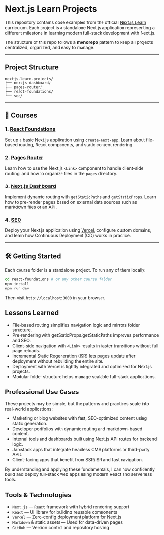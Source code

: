 # Next.js Learn Projects

This repository contains code examples from the official [Next.js Learn](https://nextjs.org/learn) curriculum. Each project is a standalone Next.js application representing a different milestone in learning modern full-stack development with Next.js.

The structure of this repo follows a **monorepo** pattern to keep all projects centralized, organized, and easy to manage.

---

## Project Structure

```
nextjs-learn-projects/
├── nextjs-dashboard/
├── pages-router/
├── react-foundations/
└── seo/
```

---

## 🚀 Courses

### 1. [React Foundations](./react-foundations)

Set up a basic Next.js application using `create-next-app`. Learn about file-based routing, React components, and static content rendering.

### 2. [Pages Router](./pages-router)

Learn how to use the Next.js `<Link>` component to handle client-side routing, and how to organize files in the `pages` directory.

### 3. [Next.js Dashboard](./nextjs-dashboard)

Implement dynamic routing with `getStaticPaths` and `getStaticProps`. Learn how to pre-render pages based on external data sources such as markdown files or an API.

### 4. [SEO](./seo)

Deploy your Next.js application using [Vercel](https://vercel.com), configure custom domains, and learn how Continuous Deployment (CD) works in practice.

---

## 🛠 Getting Started

Each course folder is a standalone project. To run any of them locally:

```bash
cd react-foundations # or any other course folder
npm install
npm run dev
```

Then visit `http://localhost:3000` in your browser.

## Lessons Learned

- File-based routing simplifies navigation logic and mirrors folder structure.
- Pre-rendering with getStaticProps/getStaticPaths improves performance and SEO.
- Client-side navigation with `<Link>` results in faster transitions without full page reloads.
- Incremental Static Regeneration (ISR) lets pages update after deployment without rebuilding the entire site.
- Deployment with Vercel is tightly integrated and optimized for Next.js projects.
- Modular folder structure helps manage scalable full-stack applications.

## Professional Use Cases

These projects may be simple, but the patterns and practices scale into real-world applications:

- Marketing or blog websites with fast, SEO-optimized content using static generation.
- Developer portfolios with dynamic routing and markdown-based content.
- Internal tools and dashboards built using Next.js API routes for backend logic.
- Jamstack apps that integrate headless CMS platforms or third-party APIs.
- Client-facing apps that benefit from SSR/ISR and fast navigation.

By understanding and applying these fundamentals, I can now confidently build and deploy full-stack web apps using modern React and serverless tools.

## Tools & Technologies

- `Next.js` — `React` framework with hybrid rendering support
- `React` — UI library for building reusable components
- `Vercel` — Zero-config deployment platform for Next.js
- `Markdown` & static assets — Used for data-driven pages
- `GitHub` — Version control and repository hosting
